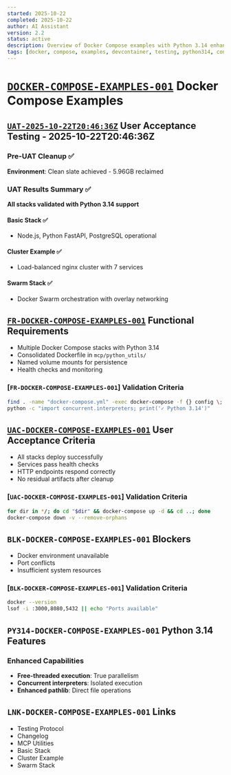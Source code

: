 ```yaml
---
started: 2025-10-22
completed: 2025-10-22
author: AI Assistant
version: 2.2
status: active
description: Overview of Docker Compose examples with Python 3.14 enhancements - Consolidated Dockerfile and volume mounts
tags: [docker, compose, examples, devcontainer, testing, python314, consolidated]
---
```


# [`DOCKER-COMPOSE-EXAMPLES-001`](#docker-compose-examples-001) Docker Compose Examples

## [`UAT-2025-10-22T20:46:36Z`](#uat-2025-10-22t20-46-36z) User Acceptance Testing - 2025-10-22T20:46:36Z

### Pre-UAT Cleanup ✅

**Environment**: Clean slate achieved - 5.96GB reclaimed

### UAT Results Summary ✅

**All stacks validated with Python 3.14 support**

#### Basic Stack ✅
- Node.js, Python FastAPI, PostgreSQL operational

#### Cluster Example ✅
- Load-balanced nginx cluster with 7 services

#### Swarm Stack ✅
- Docker Swarm orchestration with overlay networking

<a id="fr-docker-compose-examples-001-functional-requirements"></a>

## [`FR-DOCKER-COMPOSE-EXAMPLES-001`](#fr-docker-compose-examples-001-functional-requirements) Functional Requirements

- Multiple Docker Compose stacks with Python 3.14
- Consolidated Dockerfile in `mcp/python_utils/`
- Named volume mounts for persistence
- Health checks and monitoring

### [`FR-DOCKER-COMPOSE-EXAMPLES-001`] Validation Criteria

```bash
find . -name "docker-compose.yml" -exec docker-compose -f {} config \;
python -c "import concurrent.interpreters; print('✓ Python 3.14')"
```

<a id="uac-docker-compose-examples-001-user-acceptance-criteria"></a>

## [`UAC-DOCKER-COMPOSE-EXAMPLES-001`](#uac-docker-compose-examples-001-user-acceptance-criteria) User Acceptance Criteria

- All stacks deploy successfully
- Services pass health checks
- HTTP endpoints respond correctly
- No residual artifacts after cleanup

### [`UAC-DOCKER-COMPOSE-EXAMPLES-001`] Validation Criteria

```bash
for dir in */; do cd "$dir" && docker-compose up -d && cd ..; done
docker-compose down -v --remove-orphans
```

<a id="blk-docker-compose-examples-001-blockers"></a>

## `BLK-DOCKER-COMPOSE-EXAMPLES-001` Blockers

- Docker environment unavailable
- Port conflicts
- Insufficient system resources

### [`BLK-DOCKER-COMPOSE-EXAMPLES-001`] Validation Criteria

```bash
docker --version
lsof -i :3000,8080,5432 || echo "Ports available"
```

<a id="py314-docker-compose-examples-001-python314-features"></a>

## `PY314-DOCKER-COMPOSE-EXAMPLES-001` Python 3.14 Features

### Enhanced Capabilities

- **Free-threaded execution**: True parallelism
- **Concurrent interpreters**: Isolated execution
- **Enhanced pathlib**: Direct file operations

<a id="lnk-docker-compose-examples-001-links"></a>

## `LNK-DOCKER-COMPOSE-EXAMPLES-001` Links

- Testing Protocol
- Changelog
- MCP Utilities
- Basic Stack
- Cluster Example
- Swarm Stack
